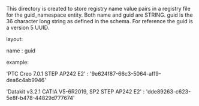 This directory is created to store registry name value pairs in a registry file for the guid_namespace entity.
Both name and guid are STRING. guid is the 36 character long string as defined in the schema.
For reference the guid is a version 5 UUID.

layout:

name : guid

example:

'PTC Creo 7.0.1 STEP AP242 E2' : '9e624f87-66c3-5064-aff9-dea6c4ab9946'

'Datakit v3.2.1 CATIA V5-6R2019, SP2  STEP  AP242 E2' : 'dde89263-c623-5e8f-b478-44829d777674'
